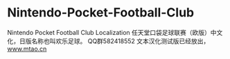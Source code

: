 # Nintendo-Pocket-Football-Club
Nintendo Pocket Football Club Localization 任天堂口袋足球联赛（欧版）中文化，日版名称也叫欢乐足球。
QQ群582418552
文本汉化测试版已经放出，www.mtao.cn
